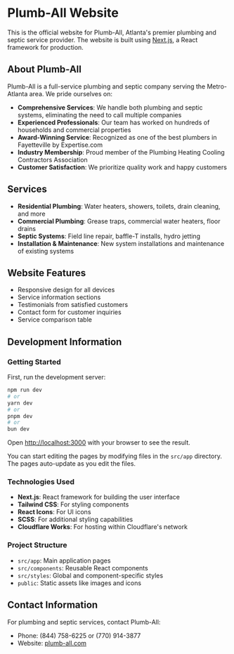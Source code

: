 # Plumb-All Website

This is the official website for Plumb-All, Atlanta's premier plumbing and septic service provider.
The website is built using [Next.js](https://nextjs.org), a React framework for production.

## About Plumb-All

Plumb-All is a full-service plumbing and septic company serving the Metro-Atlanta area. We pride ourselves on:

- **Comprehensive Services**: We handle both plumbing and septic systems, eliminating the need to call multiple companies
- **Experienced Professionals**: Our team has worked on hundreds of households and commercial properties
- **Award-Winning Service**: Recognized as one of the best plumbers in Fayetteville by Expertise.com
- **Industry Membership**: Proud member of the Plumbing Heating Cooling Contractors Association
- **Customer Satisfaction**: We prioritize quality work and happy customers

## Services

- **Residential Plumbing**: Water heaters, showers, toilets, drain cleaning, and more
- **Commercial Plumbing**: Grease traps, commercial water heaters, floor drains
- **Septic Systems**: Field line repair, baffle-T installs, hydro jetting
- **Installation & Maintenance**: New system installations and maintenance of existing systems

## Website Features

- Responsive design for all devices
- Service information sections
- Testimonials from satisfied customers
- Contact form for customer inquiries
- Service comparison table

## Development Information

### Getting Started

First, run the development server:

```bash
npm run dev
# or
yarn dev
# or
pnpm dev
# or
bun dev
```

Open [http://localhost:3000](http://localhost:3000) with your browser to see the result.

You can start editing the pages by modifying files in the `src/app` directory.
The pages auto-update as you edit the files.

### Technologies Used

- **Next.js**: React framework for building the user interface
- **Tailwind CSS**: For styling components
- **React Icons**: For UI icons
- **SCSS**: For additional styling capabilities
- **Cloudflare Works**: For hosting within Cloudflare's network

### Project Structure

- `src/app`: Main application pages
- `src/components`: Reusable React components
- `src/styles`: Global and component-specific styles
- `public`: Static assets like images and icons

## Contact Information

For plumbing and septic services, contact Plumb-All:
- Phone: (844) 758-6225 or (770) 914-3877
- Website: [plumb-all.com](https://plumb-all.com)
